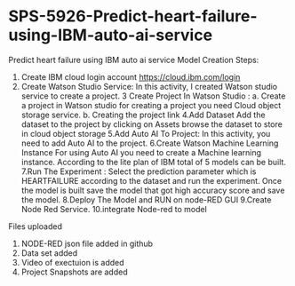 # SPS-5926-Predict-heart-failure-using-IBM-auto-ai-service
Predict heart failure using IBM auto ai service
Model Creation Steps:
1) Create IBM cloud login account https://cloud.ibm.com/login
2) Create Watson Studio Service: In this activity, I created Watson studio service to create a project.
3 Create Project In Watson Studio : 
  a. Create a project in Watson studio for creating a project you need Cloud object storage service. 
  b. Creating the project link 
4.Add Dataset Add the dataset to the project by clicking on Assets browse the dataset to store in cloud object storage
5.Add Auto AI To Project: In this activity, you need to add Auto AI to the project. 
6.Create Watson Machine Learning Instance For using Auto AI you need to create a Machine learning instance. According to the lite plan of IBM total of 5 models can be built. 
7.Run The Experiment : Select the prediction parameter which is HEARTFAILURE according to the dataset and run the experiment. Once the model is built save the model that got high accuracy score and save the model. 
8.Deploy The Model and RUN on node-RED GUI 
9.Create Node Red Service.
10.integrate Node-red to model

Files uploaded
1) NODE-RED json file added in github
2) Data set added
3) Video of exectuion is added
4) Project Snapshots are added
